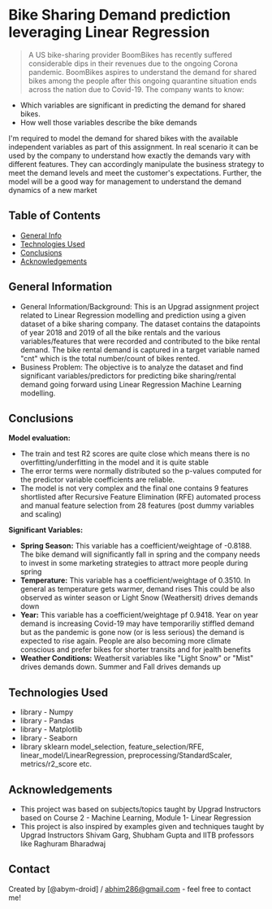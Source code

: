 # Bike Sharing Demand prediction leveraging Linear Regression 
> A US bike-sharing provider BoomBikes has recently suffered considerable dips in their revenues due to the ongoing Corona pandemic. BoomBikes aspires to understand the demand for shared bikes among the people after this ongoing quarantine situation ends across the nation due to Covid-19. The company wants to know:

- Which variables are significant in predicting the demand for shared bikes.
- How well those variables describe the bike demands

I'm required to model the demand for shared bikes with the available independent variables as part of this assignment. In real scenario it can be used by the company to understand how exactly the demands vary with different features. They can accordingly manipulate the business strategy to meet the demand levels and meet the customer's expectations. Further, the model will be a good way for management to understand the demand dynamics of a new market


## Table of Contents
* [General Info](#general-information)
* [Technologies Used](#technologies-used)
* [Conclusions](#conclusions)
* [Acknowledgements](#acknowledgements)

<!-- You can include any other section that is pertinent to your problem -->

## General Information
- General Information/Background: This is an Upgrad assignment project related to Linear Regression modelling and prediction using a given dataset of a bike sharing company. The dataset contains the datapoints of year 2018 and 2019 of all the bike rentals and the various variables/features that were recorded and contributed to the bike rental demand. The bike rental demand is captured in a target variable named "cnt" which is the total number/count of bikes rented.
- Business Problem: The objective is to analyze the dataset and find significant variables/predictors for predicting bike sharing/rental demand going forward using Linear Regression Machine Learning modelling.

<!-- You don't have to answer all the questions - just the ones relevant to your project. -->

## Conclusions
**Model evaluation:**
- The train and test R2 scores are quite close which means there is no overfitting/underfitting in the model and it is quite stable
- The error terms were normally distributed so the p-values computed for the predictor variable coefficients are reliable.
- The model is not very complex and the final one contains 9 features shortlisted after Recursive Feature Elimination (RFE) automated process and manual feature selection from 28 features (post dummy variables and scaling)

**Significant Variables:**
 - **Spring Season:** This variable has a coefficient/weightage of -0.8188. The bike demand will significantly fall in spring and the company needs to invest in some marketing strategies to attract more people during spring
 - **Temperature:** This variable has a coefficient/weightage of 0.3510. In general as temperature gets warmer, demand rises This could be also observed as winter season or Light Snow (Weathersit) drives demands down
 - **Year:** This variable has a coefficient/weightage pf 0.9418. Year on year demand is increasing Covid-19 may have temporariliy stiffled demand but as the pandemic is gone now (or is less serious) the demand is expected to rise again. People are also becoming more climate conscious and prefer bikes for shorter transits and for jealth benefits
 - **Weather Conditions:** Weathersit variables like "Light Snow" or "Mist" drives demands down. Summer and Fall drives demands up

<!-- You don't have to answer all the questions - just the ones relevant to your project. -->


## Technologies Used
- library - Numpy
- library - Pandas
- library - Matplotlib
- library - Seaborn
- library sklearn model_selection, feature_selection/RFE, linear_model/LinearRegression, preprocessing/StandardScaler, metrics/r2_score etc.

<!-- As the libraries versions keep on changing, it is recommended to mention the version of library used in this project -->

## Acknowledgements

- This project was based on subjects/topics taught by Upgrad Instructors based on Course 2 -  Machine Learning, Module 1- Linear Regression
- This project is also inspired by examples given and techniques taught by Upgrad Instructors Shivam Garg, Shubham Gupta and IITB professors like Raghuram Bharadwaj
  
## Contact
Created by [@abym-droid] / abhim286@gmail.com - feel free to contact me!


<!-- Optional -->
<!-- ## License -->
<!-- This project is open source and available under the [... License](). -->

<!-- You don't have to include all sections - just the one's relevant to your project -->

